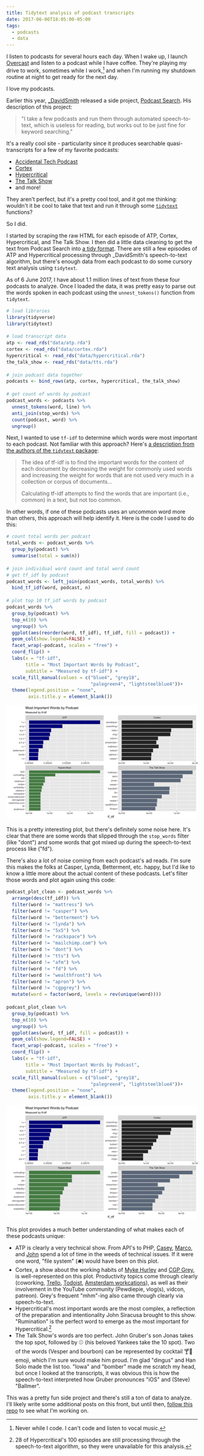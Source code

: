 ```yaml
---
title: Tidytext analysis of podcast transcripts
date: 2017-06-06T18:05:00-05:00
tags: 
  - podcasts
  - data
---
```


I listen to podcasts for several hours each day. When I wake up, I launch [Overcast](http://overcast.fm) and listen to a podcast while I have coffee. They're playing my drive to work, sometimes while I work,[^1] and when I'm running my shutdown routine at night to get ready for the next day.

I love my podcasts.

Earlier this year, [_DavidSmith](http://david-smith.org/) released a side project, [Podcast Search](http://podsearch.david-smith.org). His description of this project: 

>"I take a few podcasts and run them through automated speech-to-text, which is useless for reading, but works out to be just fine for keyword searching."

It's a really cool site - particularity since it produces searchable quasi-transcripts for a few of my favorite podcasts: 

- [Accidental Tech Podcast](http://atp.fm)
- [Cortex](http://relay.fm/cortex)
- [Hypercritical](http://5by5.tv/hypercritical)
- [The Talk Show](http://daringfireball.net/thetalkshow)
- and more!

They aren't perfect, but it's a pretty cool tool, and it got me thinking: wouldn't it be cool to take that text and run it through some [`tidytext`](http://tidytextmining.com) functions?

So I did.

I started by scraping the raw HTML for each episode of ATP, Cortex, Hypercritical, and The Talk Show. I then did a little data cleaning to get the text from Podcast Search into [a tidy format](http://r4ds.had.co.nz/tidy-data.html). There are still a few episodes of ATP and Hypercritical processing through _DavidSmith's speech-to-text algorithm, but there's enough data from each podcast to do some cursory text analysis using `tidytext`. 

As of 6 June 2017, I have about 1.1 million lines of text from these four podcasts to analyze. Once I loaded the data, it was pretty easy to parse out the words spoken in each podcast using the `unnest_tokens()` function from `tidytext`.

```r
# load libraries
library(tidyverse)
library(tidytext)

# load transcript data
atp <- read_rds("data/atp.rda")
cortex <- read_rds("data/cortex.rda")
hypercritical <- read_rds("data/hypercritical.rda")
the_talk_show <- read_rds("data/tts.rda")

# join podcast data together
podcasts <- bind_rows(atp, cortex, hypercritical, the_talk_show)

# get count of words by podcast
podcast_words <- podcasts %>% 
  unnest_tokens(word, line) %>%
  anti_join(stop_words) %>%
  count(podcast, word) %>%
  ungroup()
```

Next, I wanted to use `tf-idf` to determine which words were most important to each podcast. Not familiar with this approach? Here's [a description from the authors of the `tidytext` package](http://tidytextmining.com/tfidf.html#term-frequency-in-jane-austens-novels):

> The idea of tf-idf is to find the important words for the content of each document by decreasing the weight for commonly used words and increasing the weight for words that are not used very much in a collection or corpus of documents...
>
> Calculating tf-idf attempts to find the words that are important (i.e., common) in a text, but not too common. 

In other words, if one of these podcasts uses an uncommon word more than others, this approach will help identify it. Here is the code I used to do this:

```r
# count total words per podcast
total_words <- podcast_words %>%
  group_by(podcast) %>%
  summarise(total = sum(n))

# join individual word count and total word count
# get tf_idf by podcast
podcast_words <- left_join(podcast_words, total_words) %>% 
  bind_tf_idf(word, podcast, n)
  
# plot top 10 tf_idf words by podcast
podcast_words %>%  
  group_by(podcast) %>% 
  top_n(10) %>% 
  ungroup() %>% 
  ggplot(aes(reorder(word, tf_idf), tf_idf, fill = podcast)) +
  geom_col(show.legend=FALSE) +
  facet_wrap(~podcast, scales = "free") +
  coord_flip() +
  labs(x = "tf-idf",
       title = "Most Important Words by Podcast",
       subtitle = "Measured by tf-idf") +
  scale_fill_manual(values = c("blue4", "grey18",
                               "palegreen4", "lightsteelblue4"))+
  theme(legend.position = "none",
        axis.title.y = element_blank())
```

![podcast plot](https://raw.githubusercontent.com/alspur/tidy_pod/master/figures/podcasts.png)

This is a pretty interesting plot, but there's definitely some noise here. It's clear that there are some words that slipped through the `stop_words` filter (like "dont") and some words that got mixed up during the speech-to-text process like ("fd").

There's also a lot of noise coming from each podcast's ad reads. I'm sure this makes the folks at Casper, Lynda, Betterment, etc. happy, but I'd like to know a little more about the actual content of these podcasts. Let's filter those words and plot again using this code:

```R
podcast_plot_clean <- podcast_words %>% 
  arrange(desc(tf_idf)) %>% 
  filter(word != "mattress") %>%
  filter(word != "casper") %>%
  filter(word != "betterment") %>%
  filter(word != "lynda") %>%
  filter(word != "5x5") %>%
  filter(word != "rackspace") %>%
  filter(word != "mailchimp.com") %>%
  filter(word != "dont") %>%
  filter(word != "tts") %>%
  filter(word != "afm") %>%
  filter(word != "fd") %>%
  filter(word != "wealthfront") %>%
  filter(word != "apron") %>%
  filter(word != "cgpgrey") %>%
  mutate(word = factor(word, levels = rev(unique(word))))

podcast_plot_clean %>%  
  group_by(podcast) %>% 
  top_n(10) %>% 
  ungroup() %>% 
  ggplot(aes(word, tf_idf, fill = podcast)) +
  geom_col(show.legend=FALSE) +
  facet_wrap(~podcast, scales = "free") +
  coord_flip() +
  labs(x = "tf-idf",
       title = "Most Important Words by Podcast",
       subtitle = "Measured by tf-idf") +
  scale_fill_manual(values = c("blue4", "grey18",
                               "palegreen4", "lightsteelblue4"))+
  theme(legend.position = "none",
        axis.title.y = element_blank())
```

![clean podcast plot](https://raw.githubusercontent.com/alspur/tidy_pod/master/figures/podcasts_clean.png)

This plot provides a much better understanding of what makes each of these podcasts unique:

- ATP is clearly a very technical show. From API's to PHP, [Casey](http://twitter.com/caseyliss), [Marco](http://twitter.com/marcoarment), and [John](http://twitter.com/siracusa) spend a lot of time in the weeds of technical issues. If it were one word, "file system" (🛎) would have been on this plot.
- Cortex, a show about the working habits of [Myke Hurley](http://twitter.com/imyke) and [CGP Grey](http://twitter.com/cgpgrey), is well-represented on this plot. Productivity topics come through clearly (coworking, [Trello](http://trello.com), [Todoist](http://todoist.com), [Amsterdam workcations](https://www.relay.fm/cortex/23)), as well as their involvement in the YouTube community (Pewdiepie, vlog(s), vidcon, patreon). Grey's frequent "mhm"-ing also came through clearly via speech-to-text.
- Hypercritical's most important words are the most complex, a reflection of the preparation and intentionality John Siracusa brought to this show. "Rumination" is the perfect word to emerge as the most important for Hypercritical.[^2] 
- The Talk Show's words are too perfect. John Gruber's son Jonas takes the top spot, followed by ⚾️ (his beloved Yankees take the 10 spot). Two of the words (Vesper and bourbon) can be represented by cocktail 🍸🥃 emoji, which I'm sure would make him proud. I'm glad "dingus" and Han Solo made the list too. "Iowa"  and "bomber" made me scratch my head, but once I looked at the transcripts, it was obvious this is how the speech-to-text interpreted how Gruber pronounces "iOS" and (Steve) "Ballmer".

This was a pretty fun side project and there's still a ton of data to analyze. I'll likely write some additional posts on this front, but until then, [follow this repo](https://github.com/alspur/tidy_pod) to see what I'm working on. 

[^1]: Never while I code. I can't code and listen to vocal music. 
[^2]: 28 of Hypercritical's 100 episodes are still processing through the speech-to-text algorithm, so they were unavailable for this analysis.